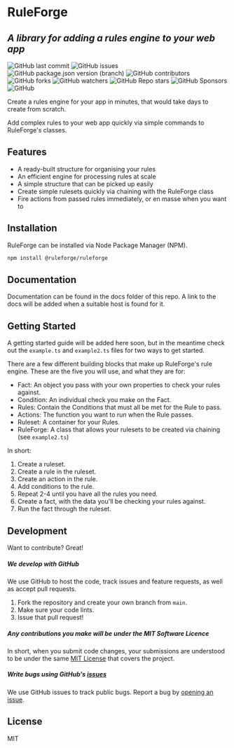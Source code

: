 # RuleForge
## _A library for adding a rules engine to your web app_

![GitHub last commit](https://img.shields.io/github/last-commit/Jelleebeen/RuleForge) ![GitHub issues](https://img.shields.io/github/issues/Jelleebeen/RuleForge) ![GitHub package.json version (branch)](https://img.shields.io/github/package-json/v/Jelleebeen/RuleForge/main) ![GitHub contributors](https://img.shields.io/github/contributors/Jelleebeen/RuleForge) ![GitHub forks](https://img.shields.io/github/forks/Jelleebeen/RuleForge) ![GitHub watchers](https://img.shields.io/github/watchers/Jelleebeen/RuleForge) ![GitHub Repo stars](https://img.shields.io/github/stars/Jelleebeen/RuleForge) ![GitHub Sponsors](https://img.shields.io/github/sponsors/Jelleebeen) ![GitHub](https://img.shields.io/github/license/Jelleebeen/RuleForge)

Create a rules engine for your app in minutes, that would take days to create from scratch.

Add complex rules to your web app quickly via simple commands to RuleForge's classes.

## Features

- A ready-built structure for organising your rules
- An efficient engine for processing rules at scale
- A simple structure that can be picked up easily
- Create simple rulesets quickly via chaining with the RuleForge class
- Fire actions from passed rules immediately, or en masse when you want to


## Installation

RuleForge can be installed via Node Package Manager (NPM).

```sh
npm install @ruleforge/ruleforge
```

## Documentation

Documentation can be found in the docs folder of this repo. A link to the docs will be added when a suitable host is found for it.

## Getting Started
A getting started guide will be added here soon, but in the meantime check out the `example.ts` and `example2.ts` files for two ways to get started.

There are a few different building blocks that make up RuleForge's rule engine. These are the five you will use, and what they are for:

- Fact: An object you pass with your own properties to check your rules against.
- Condition: An individual check you make on the Fact.
- Rules: Contain the Conditions that must all be met for the Rule to pass.
- Actions: The function you want to run when the Rule passes.
- Ruleset: A container for your Rules.
- RuleForge: A class that allows your rulesets to be created via chaining (see `example2.ts`)

In short:
1. Create a ruleset.
2. Create a rule in the ruleset.
3. Create an action in the rule.
4. Add conditions to the rule.
5. Repeat 2-4 until you have all the rules you need.
6. Create a fact, with the data you'll be checking your rules against.
7. Run the fact through the ruleset.

## Development

Want to contribute? Great!

##### We develop with GitHub
We use GitHub to host the code, track issues and feature requests, as well as accept pull requests.
1. Fork the repository and create your own branch from `main`.
2. Make sure your code lints.
3. Issue that pull request!

##### Any contributions you make will be under the MIT Software Licence
In short, when you submit code changes, your submissions are understood to be under the same [MIT License](http://choosealicense.com/licenses/mit/) that covers the project. 

##### Write bugs using GitHub's [issues](https://github.com/Jelleebeen/RuleForge/issues)
We use GitHub issues to track public bugs. Report a bug by [opening an issue](https://github.com/Jelleebeen/RuleForge/issues/new/choose).

## License

MIT